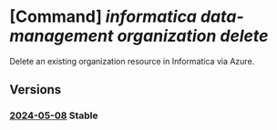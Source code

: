 # [Command] _informatica data-management organization delete_

Delete an existing organization resource in Informatica via Azure.

## Versions

### [2024-05-08](/Resources/mgmt-plane/L3N1YnNjcmlwdGlvbnMve30vcmVzb3VyY2Vncm91cHMve30vcHJvdmlkZXJzL2luZm9ybWF0aWNhLmRhdGFtYW5hZ2VtZW50L29yZ2FuaXphdGlvbnMve30=/2024-05-08.xml) **Stable**

<!-- mgmt-plane /subscriptions/{}/resourcegroups/{}/providers/informatica.datamanagement/organizations/{} 2024-05-08 -->
